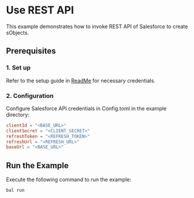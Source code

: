 # Use REST API 

This example demonstrates how to invoke REST API of Salesforce to create sObjects.

## Prerequisites

### 1. Set up
Refer to the setup guide in [ReadMe](../../../README.md) for necessary credentials.

### 2. Configuration

Configure Salesforce API credentials in Config.toml in the example directory:

```toml
clientId = "<BASE_URL>"
clientSecret = "<CLIENT_SECRET>"
refreshToken = "<REFRESH_TOKEN>"
refreshUrl = "<REFRESH_URL>"
baseUrl = "<BASE_URL>"
```

## Run the Example

Execute the following command to run the example:

```bash
bal run
```